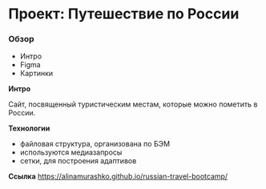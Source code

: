# Проект: Путешествие по России

### Обзор
* Интро
* Figma
* Картинки

**Интро**

Сайт, посвященный туристическим местам, которые можно пометить в России.

**Технологии**
* файловая структура, организована по БЭМ
* используются медиазапросы
* сетки, для построения адаптивов

**Ссылка**
https://alinamurashko.github.io/russian-travel-bootcamp/
